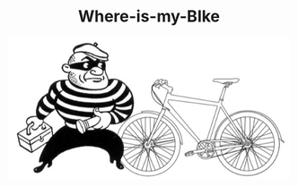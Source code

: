 
# <div align = "center">Where-is-my-BIke </div>
![stolen_bike_art.png](images/stolen_bike_art.png)
